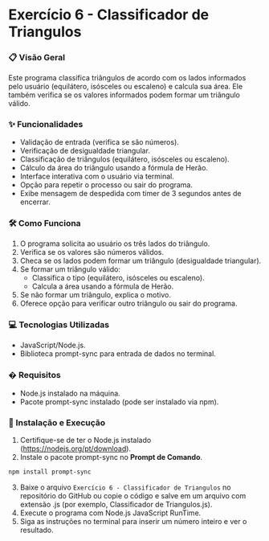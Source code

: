 # Exercício 6 - Classificador de Triangulos

### 📋 Visão Geral
Este programa classifica triângulos de acordo com os lados informados pelo usuário (equilátero, isósceles ou escaleno) e calcula sua área. Ele também verifica se os valores informados podem formar um triângulo válido.

### ✨ Funcionalidades
- Validação de entrada (verifica se são números).
- Verificação de desigualdade triangular.
- Classificação de triângulos (equilátero, isósceles ou escaleno).
- Cálculo da área do triângulo usando a fórmula de Herão.
- Interface interativa com o usuário via terminal.
- Opção para repetir o processo ou sair do programa.
- Exibe mensagem de despedida com timer de 3 segundos antes de encerrar.

### 🛠️ Como Funciona
1. O programa solicita ao usuário os três lados do triângulo.
2. Verifica se os valores são números válidos.
3. Checa se os lados podem formar um triângulo (desigualdade triangular).
4. Se formar um triângulo válido:
    - Classifica o tipo (equilátero, isósceles ou escaleno).
    - Calcula a área usando a fórmula de Herão.
5. Se não formar um triângulo, explica o motivo.
6. Oferece opção para verificar outro triângulo ou sair do programa.

### 💻 Tecnologias Utilizadas
- JavaScript/Node.js.
- Biblioteca prompt-sync para entrada de dados no terminal.

### � Requisitos
- Node.js instalado na máquina.
- Pacote prompt-sync instalado (pode ser instalado via npm).

### 🚀 Instalação e Execução
1. Certifique-se de ter o Node.js instalado (https://nodejs.org/pt/download).
2. Instale o pacote prompt-sync no **Prompt de Comando**.
```bash
npm install prompt-sync
```
3. Baixe o arquivo `Exercício 6 - Classificador de Triangulos` no repositório do GitHub ou copie o código e salve em um arquivo com extensão .js (por exemplo, Classificador de Triangulos.js).
4. Execute o programa com Node.js JavaScript RunTime.
5. Siga as instruções no terminal para inserir um número inteiro e ver o resultado.
